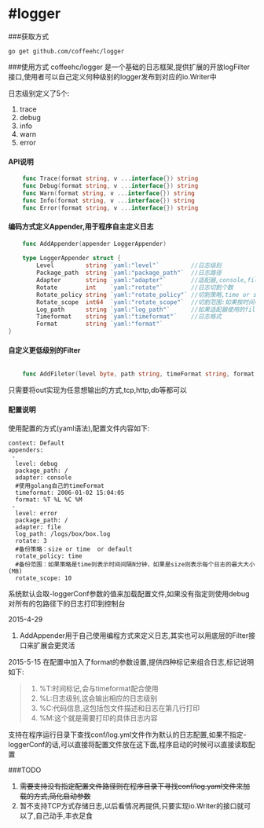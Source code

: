 #logger
======

###获取方式
```
go get github.com/coffeehc/logger
```

###使用方式
coffeehc/logger 是一个基础的日志框架,提供扩展的开放logFilter接口,使用者可以自己定义何种级别的logger发布到对应的io.Writer中

日志级别定义了5个:

1.	trace
2.	debug
3.	info
4.	warn
5.	error

#### API说明

```go
    func Trace(format string, v ...interface{}) string 
    func Debug(format string, v ...interface{}) string 
    func Warn(format string, v ...interface{}) string 
    func Info(format string, v ...interface{}) string 
    func Error(format string, v ...interface{}) string 
```

#### 编码方式定义Appender,用于程序自主定义日志

```go
    func AddAppender(appender LoggerAppender) 
    
    type LoggerAppender struct {
        Level         string `yaml:"level"`         //日志级别
        Package_path  string `yaml:"package_path"`  //日志路径
        Adapter       string `yaml:"adapter"`       //适配器,console,file两种
        Rotate        int    `yaml:"rotate"`        //日志切割个数
        Rotate_policy string `yaml:"rotate_policy"` //切割策略,time or size or  default
        Rotate_scope  int64  `yaml:"rotate_scope"`  //切割范围:如果按时间切割则表示的n分钟,如果是size这表示的是文件大小MB
        Log_path      string `yaml:"log_path"`      //如果适配器使用的file则用来指定文件路径
        Timeformat    string `yaml:"timeformat"`    //日志格式
        Format        string `yaml:"format"`
}     
```

#### 自定义更低级别的Filter

```go

    func AddFileter(level byte, path string, timeFormat string, format string, out io.Writer) 
```
只需要将out实现为任意想输出的方式,tcp,http,db等都可以

#### 配置说明
使用配置的方式(yaml语法),配置文件内容如下:
```
context: Default
appenders:
 -
  level: debug
  package_path: /
  adapter: console
  #使用golang自己的timeFormat
  timeformat: 2006-01-02 15:04:05
  format: %T %L %C %M
 -
  level: error
  package_path: /
  adapter: file
  log_path: /logs/box/box.log
  rotate: 3
  #备份策略：size or time  or default
  rotate_policy: time
  #备份范围：如果策略是time则表示时间间隔N分钟，如果是size则表示每个日志的最大大小(MB)
  rotate_scope: 10
```
系统默认会取-loggerConf参数的值来加载配置文件,如果没有指定则使用debug对所有的包路径下的日志打印到控制台

2015-4-29
1. AddAppender用于自己使用编程方式来定义日志,其实也可以用底层的Filter接口来扩展会更灵活

2015-5-15
在配置中加入了format的参数设置,提供四种标记来组合日志,标记说明如下:

> 1. %T:时间标记,会与timeformat配合使用
> 2. %L:日志级别,这会输出相应的日志级别
> 3. %C:代码信息,这包括包文件描述和日志在第几行打印
> 4. %M:这个就是需要打印的具体日志内容 

支持在程序运行目录下查找conf/log.yml文件作为默认的日志配置,如果不指定-loggerConf的话,可以直接将配置文件放在这下面,程序启动的时候可以直接读取配置

###TODO
1. ~~需要支持没有指定配置文件路径则在程序目录下寻找conf/log.yaml文件来加载的方式,简化启动参数~~
2. 暂不支持TCP方式存储日志,以后看情况再提供,只要实现io.Writer的接口就可以了,自己动手,丰衣足食
